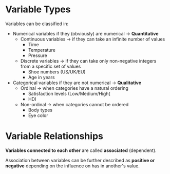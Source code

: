# Variable Types

Variables can be classified in:

* Numerical variables if they (obviously) are numerical → **Quantitative**
    * Continuous variables → if they can take an infinite number of values
        * Time
        * Temperature
        * Pressure
    * Discrete variables → if they can take only non-negative integers from a specific set of values
        * Shoe numbers (US/UK/EU)
        * Age in years
* Categorical variables if they are not numerical → **Qualitative**
    * Ordinal → when categories have a natural ordering
        * Satisfaction levels (Low/Medium/High(
        * HDI
    * Non-ordinal → when categories cannot be ordered
        * Body types
        * Eye color

# Variable Relationships

**Variables connected to each other** are called **associated** (dependent).

Association between variables can be further described as **positive or negative** depending on the influence on has in another's value.
